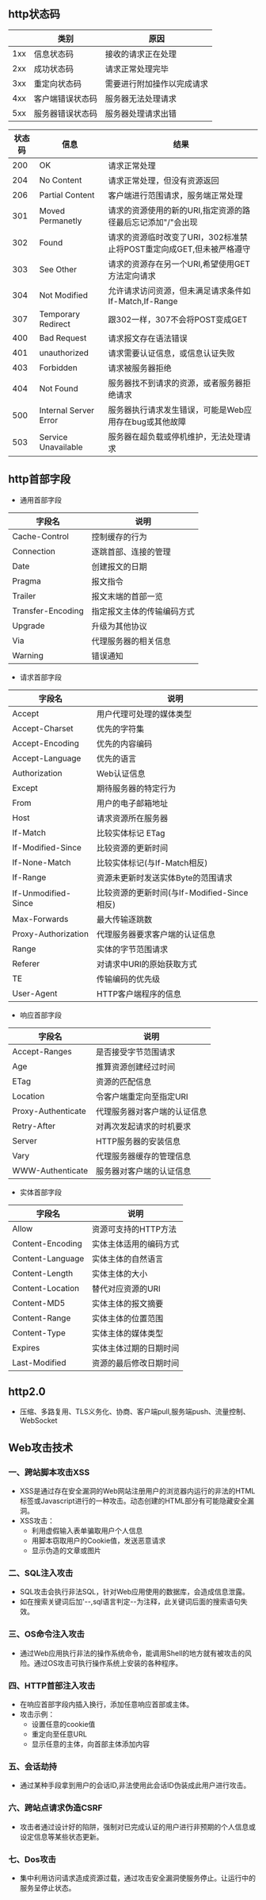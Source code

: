 ## http状态码

|      | 类别             | 原因                       |
| ---- | ---------------- | -------------------------- |
| 1xx  | 信息状态码       | 接收的请求正在处理         |
| 2xx  | 成功状态码       | 请求正常处理完毕           |
| 3xx  | 重定向状态码     | 需要进行附加操作以完成请求 |
| 4xx  | 客户端错误状态码 | 服务器无法处理请求         |
| 5xx  | 服务器错误状态码 | 服务器处理请求出错         |

| 状态码 | 信息                  | 结果                                                         |
| ------ | --------------------- | ------------------------------------------------------------ |
| 200    | OK                    | 请求正常处理                                                 |
| 204    | No Content            | 请求正常处理，但没有资源返回                                 |
| 206    | Partial Content       | 客户端进行范围请求，服务端正常处理                           |
| 301    | Moved Permanetly      | 请求的资源使用的新的URI,指定资源的路径最后忘记添加"/"会出现  |
| 302    | Found                 | 请求的资源临时改变了URI，302标准禁止将POST重定向成GET,但未被严格遵守 |
| 303    | See Other             | 请求的资源存在另一个URI,希望使用GET方法定向请求              |
| 304    | Not Modified          | 允许请求访问资源，但未满足请求条件如If-Match,If-Range        |
| 307    | Temporary Redirect    | 跟302一样，307不会将POST变成GET                              |
| 400    | Bad Request           | 请求报文存在语法错误                                         |
| 401    | unauthorized          | 请求需要认证信息，或信息认证失败                             |
| 403    | Forbidden             | 请求被服务器拒绝                                             |
| 404    | Not Found             | 服务器找不到请求的资源，或者服务器拒绝请求                   |
| 500    | Internal Server Error | 服务器执行请求发生错误，可能是Web应用存在bug或其他故障       |
| 503    | Service Unavailable   | 服务器在超负载或停机维护，无法处理请求                       |

## http首部字段

* 通用首部字段

| 字段名            | 说明                       |
| ----------------- | -------------------------- |
| Cache-Control     | 控制缓存的行为             |
| Connection        | 逐跳首部、连接的管理       |
| Date              | 创建报文的日期             |
| Pragma            | 报文指令                   |
| Trailer           | 报文末端的首部一览         |
| Transfer-Encoding | 指定报文主体的传输编码方式 |
| Upgrade           | 升级为其他协议             |
| Via               | 代理服务器的相关信息       |
| Warning           | 错误通知                   |

* 请求首部字段

| 字段名              | 说明                                        |
| ------------------- | ------------------------------------------- |
| Accept              | 用户代理可处理的媒体类型                    |
| Accept-Charset      | 优先的字符集                                |
| Accept-Encoding     | 优先的内容编码                              |
| Accept-Language     | 优先的语言                                  |
| Authorization       | Web认证信息                                 |
| Except              | 期待服务器的特定行为                        |
| From                | 用户的电子邮箱地址                          |
| Host                | 请求资源所在服务器                          |
| If-Match            | 比较实体标记 ETag                           |
| If-Modified-Since   | 比较资源的更新时间                          |
| If-None-Match       | 比较实体标记(与If-Match相反)                |
| If-Range            | 资源未更新时发送实体Byte的范围请求          |
| If-Unmodified-Since | 比较资源的更新时间(与If-Modified-Since相反) |
| Max-Forwards        | 最大传输逐跳数                              |
| Proxy-Authorization | 代理服务器要求客户端的认证信息              |
| Range               | 实体的字节范围请求                          |
| Referer             | 对请求中URI的原始获取方式                   |
| TE                  | 传输编码的优先级                            |
| User-Agent          | HTTP客户端程序的信息                        |

* 响应首部字段

| 字段名             | 说明                         |
| ------------------ | ---------------------------- |
| Accept-Ranges      | 是否接受字节范围请求         |
| Age                | 推算资源创建经过时间         |
| ETag               | 资源的匹配信息               |
| Location           | 令客户端重定向至指定URI      |
| Proxy-Authenticate | 代理服务器对客户端的认证信息 |
| Retry-After        | 对再次发起请求的时机要求     |
| Server             | HTTP服务器的安装信息         |
| Vary               | 代理服务器缓存的管理信息     |
| WWW-Authenticate   | 服务器对客户端的认证信息     |

* 实体首部字段

| 字段名           | 说明                   |
| ---------------- | ---------------------- |
| Allow            | 资源可支持的HTTP方法   |
| Content-Encoding | 实体主体适用的编码方式 |
| Content-Language | 实体主体的自然语言     |
| Content-Length   | 实体主体的大小         |
| Content-Location | 替代对应资源的URI      |
| Content-MD5      | 实体主体的报文摘要     |
| Content-Range    | 实体主体的位置范围     |
| Content-Type     | 实体主体的媒体类型     |
| Expires          | 实体主体过期的日期时间 |
| Last-Modified    | 资源的最后修改日期时间 |

##  http2.0

* 压缩、多路复用、TLS义务化、协商、客户端pull,服务端push、流量控制、WebSocket

## Web攻击技术

### 一、跨站脚本攻击XSS

* XSS是通过存在安全漏洞的Web网站注册用户的浏览器内运行的非法的HTML标签或Javascript进行的一种攻击。动态创建的HTML部分有可能隐藏安全漏洞。
* XSS攻击：
  * 利用虚假输入表单骗取用户个人信息
  * 用脚本窃取用户的Cookie值，发送恶意请求
  * 显示伪造的文章或图片

### 二、SQL注入攻击

* SQL攻击会执行非法SQL，针对Web应用使用的数据库，会造成信息泄露。
* 如在搜索关键词后加'--,sql语言判定--为注释，此关键词后面的搜索语句失效。

### 三、OS命令注入攻击

* 通过Web应用执行非法的操作系统命令，能调用Shell的地方就有被攻击的风险。通过OS攻击可执行操作系统上安装的各种程序。

### 四、HTTP首部注入攻击

* 在响应首部字段内插入换行，添加任意响应首部或主体。
* 攻击示例：
  * 设置任意的cookie值
  * 重定向至任意URL
  * 显示任意的主体，向首部主体添加内容

### 五、会话劫持

* 通过某种手段拿到用户的会话ID,非法使用此会话ID伪装成此用户进行攻击。

### 六、跨站点请求伪造CSRF

* 攻击者通过设计好的陷阱，强制对已完成认证的用户进行非预期的个人信息或设定信息等某些状态更新。

### 七、Dos攻击

* 集中利用访问请求造成资源过载，通过攻击安全漏洞使服务停止。让运行中的服务呈停止状态。
